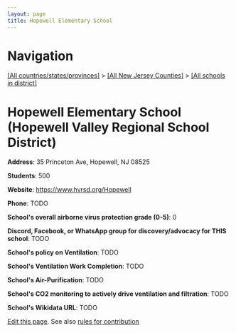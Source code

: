 ```yaml
---
layout: page
title: Hopewell Elementary School
---
```

# Navigation

[[All countries/states/provinces]](../../..) > [[All New Jersey Counties]](../..) > [[All schools in district]](..)

# Hopewell Elementary School (Hopewell Valley Regional School District)

**Address**: 35 Princeton Ave, Hopewell, NJ 08525

**Students**: 500

**Website**: <https://www.hvrsd.org/Hopewell>

**Phone**: TODO

**School's overall airborne virus protection grade (0-5)**: 0

**Discord, Facebook, or WhatsApp group for discovery/advocacy for THIS school**: TODO

**School's policy on Ventilation**: TODO

**School's Ventilation Work Completion**: TODO

**School's Air-Purification**: TODO

**School's CO2 monitoring to actively drive ventilation and filtration**: TODO

**School's Wikidata URL**: TODO


[Edit this page](https://github.com/ventilate-schools/NJ/edit/main/./Mercer/Hopewell_Valley_Regional_School_District/Hopewell_Elementary_School.md). See also [rules for contribution](../../../contribution-rules/)